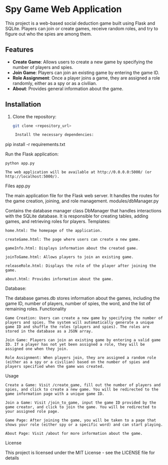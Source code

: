 # Spy Game Web Application

This project is a web-based social deduction game built using Flask and SQLite. Players can join or create games, receive random roles, and try to figure out who the spies are among them.

## Features
- **Create Game**: Allows users to create a new game by specifying the number of players and spies.
- **Join Game**: Players can join an existing game by entering the game ID.
- **Role Assignment**: Once a player joins a game, they are assigned a role randomly, either as a spy or as a civilian.
- **About**: Provides general information about the game.

## Installation

1. Clone the repository:
   ```bash
   git clone <repository_url>

    Install the necessary dependencies:

pip install -r requirements.txt

Run the Flask application:

    python app.py

    The web application will be available at http://0.0.0.0:5000/ (or http://localhost:5000/).

Files
app.py

The main application file for the Flask web server. It handles the routes for the game creation, joining, and role management.
modules/dbManager.py

Contains the database manager class DbManager that handles interactions with the SQLite database. It is responsible for creating tables, adding games, and retrieving roles for players.
Templates:

    home.html: The homepage of the application.

    createGame.html: The page where users can create a new game.

    gameInfo.html: Displays information about the created game.

    joinToGame.html: Allows players to join an existing game.

    releaseRole.html: Displays the role of the player after joining the game.

    about.html: Provides information about the game.

Database:

The database games.db stores information about the games, including the game ID, number of players, number of spies, the word, and the list of remaining roles.
Functionality

    Game Creation: Users can create a new game by specifying the number of players and spies. The system will automatically generate a unique game ID and shuffle the roles (players and spies). The roles are stored in the database as a JSON array.

    Join Game: Players can join an existing game by entering a valid game ID. If a player has not yet been assigned a role, they will be assigned one when they join.

    Role Assignment: When players join, they are assigned a random role (either as a spy or a civilian) based on the number of spies and players specified when the game was created.

Usage

    Create a Game: Visit /create_game, fill out the number of players and spies, and click to create a new game. You will be redirected to the game information page with a unique game ID.

    Join a Game: Visit /join_to_game, input the game ID provided by the game creator, and click to join the game. You will be redirected to your assigned role page.

    Game Page: After joining the game, you will be taken to a page that shows your role (either spy or a specific word) and can start playing.

    About Page: Visit /about for more information about the game.

License

This project is licensed under the MIT License - see the LICENSE file for details